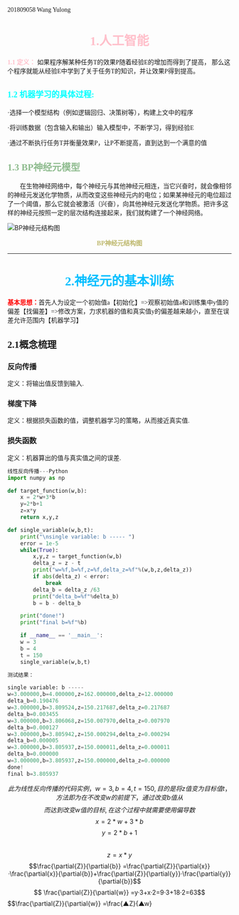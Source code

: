 <font face="楷体">201809058  Wang Yulong</font>


<font face="楷体" font color=pink><center>**1.人工智能**</font> </center>
=======
<font face="楷体" font color=pink>**1.1 定义：**</font> <font face="楷体" >如果程序解某种任务T的效果P随着经验E的增加而得到了提高，
那么这个程序就能从经验E中学到了关于任务T的知识，并让效果P得到提高。</font>

<font face="楷体" font color=#00FFFF size=4>1.2 **机器学习的具体过程:**</font>
-------
<font face="楷体" >·选择一个模型结构（例如逻辑回归、决策树等），构建上文中的程序</font>

<font face="楷体">·将训练数据（包含输入和输出）输入模型中，不断学习，得到经验E</font>

<font face="楷体">·通过不断执行任务T并衡量效果P，让P不断提高，直到达到一个满意的值</font>


<font face="楷体" font color=#8FBC8F>1.3 BP神经元模型</font>
----------------
&emsp;&emsp;<font face="楷体" >在生物神经网络中，每个神经元与其他神经元相连，当它兴奋时，就会像相邻的神经元发送化学物质，从而改变这些神经元内的电位；如果某神经元的电位超过了一个阈值，那么它就会被激活（兴奋），向其他神经元发送化学物质。把许多这样的神经元按照一定的层次结构连接起来，我们就构建了一个神经网络。</font>


![BP神经元结构图](https://ss1.bdstatic.com/70cFvXSh_Q1YnxGkpoWK1HF6hhy/it/u=3436986209,975932292&fm=26&gp=0.jpg)
<font face="楷体" font color=#BDB76B><center>**BP神经元结构图**</font></center>


---
#  <font face="楷体" color=#00BFFF><center>**2.神经元的基本训练**</font></center>


<font face="楷体" color=red>**基本思想：**</font><font face="楷体">首先人为设定一个初始值a【初始化】=>观察初始值a和训练集中y值的偏差【找偏差】=>修改方案，力求机器的值和真实值y的偏差越来越小，直至在误差允许范围内【机器学习】</font>


## <font face="楷体">2.1概念梳理</font>

### <font face="楷体">反向传播</font>
<font face="宋体">定义：将输出值反馈到输入.</font>

### <font face="楷体">梯度下降</font>
<font face="宋体">定义：根据损失函数的值，调整机器学习的策略，从而接近真实值.</font>

### <font face="楷体">损失函数</font>
<font face="宋体">定义：机器算出的值与真实值之间的误差.</font>

````Python
线性反向传播---Python
import numpy as np

def target_function(w,b):
    x = 2*w+3*b
    y=2*b+1
    z=x*y
    return x,y,z

def single_variable(w,b,t):
    print("\nsingle variable: b ----- ")
    error = 1e-5
    while(True):
        x,y,z = target_function(w,b)
        delta_z = z - t
        print("w=%f,b=%f,z=%f,delta_z=%f"%(w,b,z,delta_z))
        if abs(delta_z) < error:
            break
        delta_b = delta_z /63
        print("delta_b=%f"%delta_b)
        b = b - delta_b

    print("done!")
    print("final b=%f"%b)

    if __name__ == '__main__':
    w = 3
    b = 4
    t = 150
    single_variable(w,b,t)
````
```Python
测试结果：

single variable: b ----- 
w=3.000000,b=4.000000,z=162.000000,delta_z=12.000000
delta_b=0.190476
w=3.000000,b=3.809524,z=150.217687,delta_z=0.217687 
delta_b=0.003455
w=3.000000,b=3.806068,z=150.007970,delta_z=0.007970 
delta_b=0.000127
w=3.000000,b=3.805942,z=150.000294,delta_z=0.000294
delta_b=0.000005
w=3.000000,b=3.805937,z=150.000011,delta_z=0.000011
delta_b=0.000000
w=3.000000,b=3.805937,z=150.000000,delta_z=0.000000
done!
final b=3.805937
````
$$此为线性反向传播的代码实例，w=3,b=4,t=150,目的是将z值变为目标值t，方法即为在不改变w的前提下，通过改变b值从$$
$$而达到改变w值的目标,在这个过程中就需要使用偏导数$$
$$   x = 2*w+3*b $$
$$   y=2*b+1   $$  
$$   z=x*y     $$
$$\frac{\partial{Z}}{\partial{b}} =\frac{\partial{Z}}{\partial{x}}·\frac{\partial{x}}{\partial{b}}+\frac{\partial{Z}}{\partial{y}}·\frac{\partial{y}}{\partial{b}}$$
$$ \frac{\partial{Z}}{\partial{w}} =y·3+x·2=9·3+18·2=63$$
$$\frac{\partial{Z}}{\partial{w}} =\frac{▲Z}{▲w}